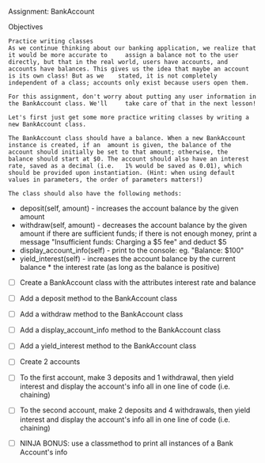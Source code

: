 Assignment: BankAccount

Objectives

    Practice writing classes
    As we continue thinking about our banking application, we realize that it would be more accurate to     assign a balance not to the user directly, but that in the real world, users have accounts, and     accounts have balances. This gives us the idea that maybe an account is its own class! But as we    stated, it is not completely independent of a class; accounts only exist because users open them.

    For this assignment, don't worry about putting any user information in the BankAccount class. We'll     take care of that in the next lesson!

    Let's first just get some more practice writing classes by writing a new BankAccount class.

    The BankAccount class should have a balance. When a new BankAccount instance is created, if an  amount is given, the balance of the account should initially be set to that amount; otherwise, the   balance should start at $0. The account should also have an interest rate, saved as a decimal (i.e.   1% would be saved as 0.01), which should be provided upon instantiation. (Hint: when using default    values in parameters, the order of parameters matters!)

    The class should also have the following methods:

-    deposit(self, amount) - increases the account balance by the given amount
-    withdraw(self, amount) - decreases the account balance by the given amount if there are        sufficient  funds; if there is not enough money, print a message "Insufficient funds: Charging a $5 fee" and     deduct $5
-    display_account_info(self) - print to the console: eg. "Balance: $100"
-    yield_interest(self) - increases the account balance by the current balance * the interest rate (as     long as the balance is positive)


- [ ] Create a BankAccount class with the attributes interest rate and balance

- [ ] Add a deposit method to the BankAccount class

- [ ] Add a withdraw method to the BankAccount class

- [ ] Add a display_account_info method to the BankAccount class

- [ ] Add a yield_interest method to the BankAccount class

- [ ] Create 2 accounts

- [ ] To the first account, make 3 deposits and 1 withdrawal, then yield interest and display the account's info all in one line of code (i.e. chaining)

- [ ] To the second account, make 2 deposits and 4 withdrawals, then yield interest and display the account's info all in one line of code (i.e. chaining)

- [ ] NINJA BONUS: use a classmethod to print all instances of a Bank Account's info